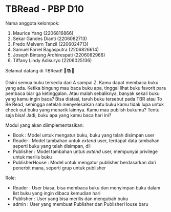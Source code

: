 ﻿# TBRead - PBP D10
Nama anggota kelompok:
1. Maurice Yang (2206816866)
2. Sekar Gandes Dianti (2206082713)
3. Fredo Melvern Tanzil (2206024713)
4. Samuel Farrel Bagasputra (2206826614)
5. Joseph Bintang Ardhirespati (2206082966)
6. Tiffany Lindy Adisuryo (2206025136)

Selamat datang di TBRead! 📖📚📑

Disini semua buku tersedia dari A sampai Z. Kamu dapat membaca buku yang ada. Ketika bingung mau baca buku apa, tinggal lihat buku favorit para pembaca biar ga ketinggalan. Atau malah sebaliknya, banyak sekali buku yang kamu ingin baca? Bisa diatasi, taruh buku tersebut pada TBR atau To Be Read, sehingga setelah menyelesaikan satu buku kamu tidak lupa untuk check out buku yang menarik lainnya. Kamu mau publish bukumu? Tentu saja bisa! Jadi, buku apa yang kamu baca hari ini?

Modul yang akan diimplementasikan:
- Book            : Model untuk mengatur buku, buku yang telah disimpan user
- Reader          : Model tambahan untuk _extend_ user, terdapat data tambahan seperti buku yang telah disimpan, dll
- Publisher        : Model tambahan untuk _extend_ user, mempunyai privilege untuk merilis buku
- PublisherHouse  : Model untuk mengatur publisher berdasarkan dari penerbit mana, seperti grup untuk publisher

Role:
- Reader    : User biasa, bisa membaca buku dan menyimpan buku dalam list buku yang ingin dibaca kemudian hari
- Publisher  : User yang bisa merilis dan mengubah buku
- admin      : User yang membuat Publisher dan PublisherHouse baru
